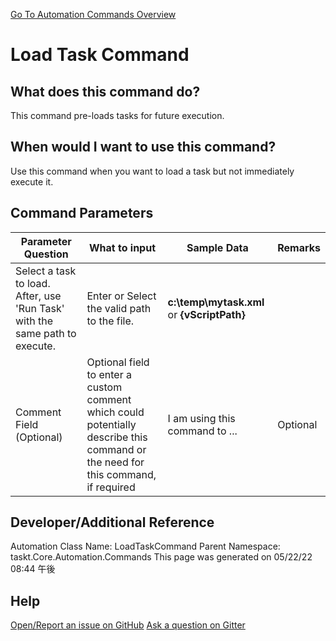 <!--TITLE: Load Task Command -->
<!-- SUBTITLE: a command in the Task Commands group. -->
[Go To Automation Commands Overview](/automation-commands.md)


# Load Task Command


## What does this command do?
This command pre-loads tasks for future execution.


## When would I want to use this command?
Use this command when you want to load a task but not immediately execute it.


## Command Parameters
| Parameter Question   	| What to input  	|  Sample Data 	| Remarks  	|
| ---                    | ---               | ---           | ---       |
|Select a task to load. After, use 'Run Task' with the same path to execute.|Enter or Select the valid path to the file.|**c:\temp\mytask.xml** or **{vScriptPath}**||
|Comment Field (Optional)|Optional field to enter a custom comment which could potentially describe this command or the need for this command, if required|I am using this command to ...|Optional|






## Developer/Additional Reference
Automation Class Name: LoadTaskCommand
Parent Namespace: taskt.Core.Automation.Commands
This page was generated on 05/22/22 08:44 午後


## Help
[Open/Report an issue on GitHub](https://github.com/saucepleez/taskt/issues/new)
[Ask a question on Gitter](https://gitter.im/taskt-rpa/Lobby)
